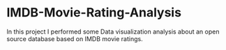 # IMDB-Movie-Rating-Analysis
In this project I performed some Data visualization analysis about an open source database based on IMDB movie ratings.
